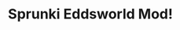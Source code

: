 ---
slug: sprunki-eddsworld-mod
title: Sprunki Eddsworld Mod!
description: "Sprunki Eddsworld Mod! is an exciting online game. Play for free directly in your browser!"
icon: /images/popular_mods/Sprunki Eddsworld Mod.png
url: https://html-classic.itch.zone/html/11741033/index.html
previewImage: /images/popular_mods/Sprunki Eddsworld Mod.png
type: popular mods

# SEO配置
seo:
  title: "Sprunki Eddsworld Mod! - Play Free Online Game | Fun Browser Games"
  description: "Sprunki Eddsworld Mod! - Play this fun online game for free in your browser. No download required!"
  ogImage: "/images/popular_mods/Sprunki Eddsworld Mod.png"
  keywords: "sprunki-eddsworld-mod, online game, browser game, free game, popular mods game, play online"

videoUrls:
  - https://www.youtube.com/embed/example1
  - https://www.youtube.com/embed/example2

whyPlay:
  title: "Why Play Sprunki Eddsworld Mod!?"
  items:
    - "Immersive Gameplay: Sprunki Eddsworld Mod! offers an engaging and immersive gaming experience that will keep you entertained for hours"
    - "Challenging Levels: Test your skills with increasingly difficult challenges and obstacles"
    - "Beautiful Graphics: Enjoy stunning visuals and smooth animations that bring the game world to life"
    - "Regular Updates: New content and features are added regularly to keep the game fresh and exciting"
    - "Free to Play: Experience all the fun without spending a penny"
    - "Community Features: Connect with other players, share strategies, and compete for high scores"
    - "Cross-Platform: Play on any device with a web browser, no downloads required"

features:
  title: "Key Features of Sprunki Eddsworld Mod!"
  image: "/images/popular_mods/Sprunki Eddsworld Mod.png"
  items:
    - "Intuitive Controls: Easy to learn controls make Sprunki Eddsworld Mod! accessible for players of all skill levels"
    - "Multiple Game Modes: Enjoy various gameplay options that provide different challenges and experiences"
    - "Character Customization: Personalize your gaming experience with unique characters and items"
    - "Achievement System: Complete special tasks to earn rewards and recognition"
    - "Leaderboards: Compete with players worldwide and see who can achieve the highest scores"

characteristics:
  title: "Game Characteristics"
  image: "/images/popular_mods/Sprunki Eddsworld Mod.png"
  items:
    - "Genre: Popular mods game with elements of strategy and skill"
    - "Difficulty: Suitable for both casual gamers and those seeking a challenge"
    - "Play Time: Quick sessions or extended gameplay, depending on your preference"
    - "Art Style: Vibrant and engaging visuals that enhance the gaming experience"
    - "Sound Design: Immersive audio that complements the gameplay perfectly"

info: "Sprunki Eddsworld Mod! is an exciting online game that offers players a unique and engaging gaming experience. With its intuitive controls, stunning visuals, and challenging gameplay, Sprunki Eddsworld Mod! provides hours of entertainment for players of all ages and skill levels. Whether you're looking for a quick gaming session during a break or an extended play session, Sprunki Eddsworld Mod! delivers an immersive experience that will keep you coming back for more. The game features multiple levels of increasing difficulty, ensuring that players are constantly challenged as they progress. With regular updates adding new content and features, Sprunki Eddsworld Mod! remains fresh and exciting, providing endless entertainment options for its growing community of players."

howToPlayIntro: "Welcome to Sprunki Eddsworld Mod!! This guide will walk you through the basics and help you master the game. Whether you're a beginner or looking to improve your skills, these tips and instructions will enhance your gaming experience."

howToPlaySteps:
  - title: "Getting Started"
    description: "Begin your Sprunki Eddsworld Mod! adventure by familiarizing yourself with the controls. Use your keyboard or mouse to navigate through the game interface. The tutorial will guide you through the basic mechanics and help you understand the objectives."
  - title: "Understanding the Objectives"
    description: "In Sprunki Eddsworld Mod!, your main goal is to progress through levels by completing specific objectives. Each level presents unique challenges that require different strategies and approaches."
  - title: "Mastering the Controls"
    description: "Practice using the controls to improve your precision and reaction time. Sprunki Eddsworld Mod! requires quick reflexes and strategic thinking to overcome obstacles and defeat opponents."
  - title: "Utilizing Power-ups"
    description: "Collect power-ups throughout the game to enhance your abilities and overcome difficult challenges. Each power-up offers unique advantages that can be crucial for success."
  - title: "Developing Strategies"
    description: "As you progress in Sprunki Eddsworld Mod!, develop effective strategies for different scenarios. Analyze patterns, anticipate challenges, and adapt your approach to maximize your performance."

faq:
  title: "Frequently Asked Questions about Sprunki Eddsworld Mod!"
  items:
    - question: "Is Sprunki Eddsworld Mod! free to play?"
      answer: "Yes, Sprunki Eddsworld Mod! is completely free to play directly in your web browser. No downloads or purchases are required to enjoy the full game experience."
    - question: "Can I play Sprunki Eddsworld Mod! on mobile devices?"
      answer: "Yes, Sprunki Eddsworld Mod! is optimized for both desktop and mobile play. You can enjoy the game on any device with a web browser and internet connection."
    - question: "Are there any in-game purchases?"
      answer: "While Sprunki Eddsworld Mod! is free to play, there may be optional in-game purchases available for cosmetic items or additional features that don't affect core gameplay."
    - question: "How often is Sprunki Eddsworld Mod! updated?"
      answer: "The developers regularly update Sprunki Eddsworld Mod! with new content, features, and improvements based on player feedback and game performance."
    - question: "Can I play Sprunki Eddsworld Mod! offline?"
      answer: "Currently, Sprunki Eddsworld Mod! requires an internet connection to play as it's a browser-based online game."
    - question: "Is Sprunki Eddsworld Mod! suitable for children?"
      answer: "Yes, Sprunki Eddsworld Mod! is designed to be family-friendly and suitable for players of all ages."
    - question: "How do I report bugs or issues?"
      answer: "If you encounter any problems while playing Sprunki Eddsworld Mod!, you can report them through the game's support page or contact the developers directly through their website."
    - question: "Still Have Questions?"
      answer: "If you have additional questions about Sprunki Eddsworld Mod! that aren't covered in this FAQ, please visit our support center or contact our customer service team for assistance."
---